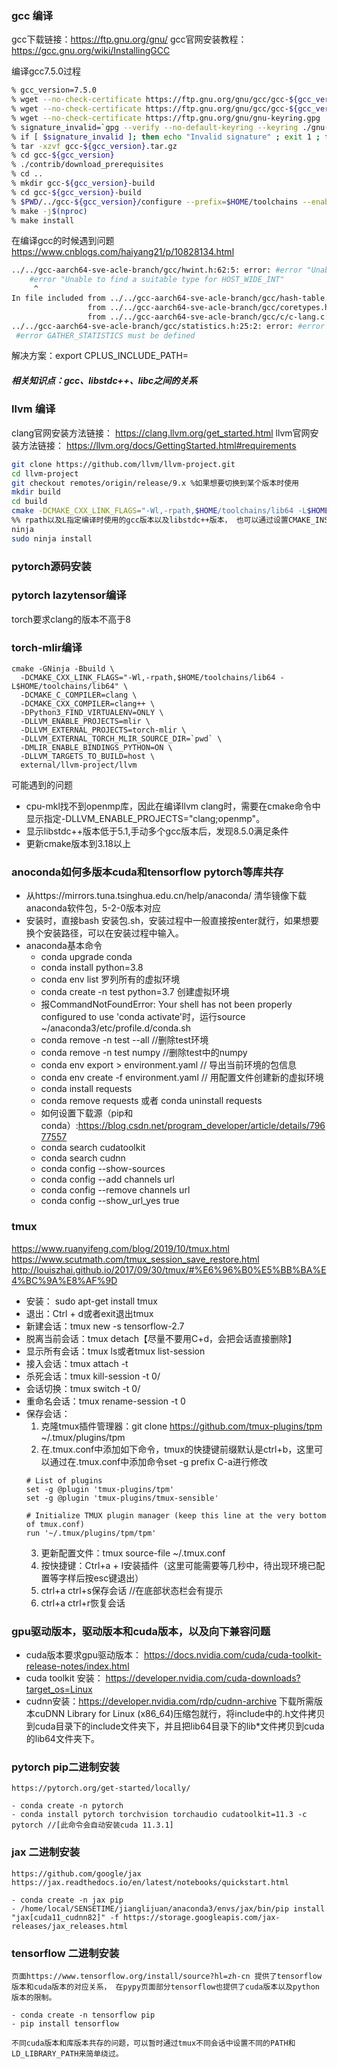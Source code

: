 ### gcc 编译
gcc下载链接：https://ftp.gnu.org/gnu/
gcc官网安装教程：https://gcc.gnu.org/wiki/InstallingGCC

编译gcc7.5.0过程
```bash
% gcc_version=7.5.0
% wget --no-check-certificate https://ftp.gnu.org/gnu/gcc/gcc-${gcc_version}/gcc-${gcc_version}.tar.gz
% wget --no-check-certificate https://ftp.gnu.org/gnu/gcc/gcc-${gcc_version}/gcc-${gcc_version}.tar.gz.sig
% wget --no-check-certificate https://ftp.gnu.org/gnu/gnu-keyring.gpg
% signature_invalid=`gpg --verify --no-default-keyring --keyring ./gnu-keyring.gpg gcc-${gcc_version}.tar.gz.sig`
% if [ $signature_invalid ]; then echo "Invalid signature" ; exit 1 ; fi
% tar -xzvf gcc-${gcc_version}.tar.gz
% cd gcc-${gcc_version}
% ./contrib/download_prerequisites
% cd ..
% mkdir gcc-${gcc_version}-build
% cd gcc-${gcc_version}-build
% $PWD/../gcc-${gcc_version}/configure --prefix=$HOME/toolchains --enable-languages=c,c++ --disable-multilib
% make -j$(nproc)
% make install
```
在编译gcc的时候遇到问题 https://www.cnblogs.com/haiyang21/p/10828134.html
```bash
../../gcc-aarch64-sve-acle-branch/gcc/hwint.h:62:5: error: #error "Unable to find a suitable type for HOST_WIDE_INT"
    #error "Unable to find a suitable type for HOST_WIDE_INT"
     ^
In file included from ../../gcc-aarch64-sve-acle-branch/gcc/hash-table.h:243:0,
                 from ../../gcc-aarch64-sve-acle-branch/gcc/coretypes.h:441,
                 from ../../gcc-aarch64-sve-acle-branch/gcc/c/c-lang.c:23:
../../gcc-aarch64-sve-acle-branch/gcc/statistics.h:25:2: error: #error GATHER_STATISTICS must be defined
 #error GATHER_STATISTICS must be defined
```
解决方案：export CPLUS_INCLUDE_PATH=
##### 相关知识点：gcc、libstdc++、libc之间的关系


### llvm 编译
clang官网安装方法链接： https://clang.llvm.org/get_started.html
llvm官网安装方法链接： https://llvm.org/docs/GettingStarted.html#requirements
```bash
git clone https://github.com/llvm/llvm-project.git
cd llvm-project
git checkout remotes/origin/release/9.x %如果想要切换到某个版本时使用
mkdir build 
cd build
cmake -DCMAKE_CXX_LINK_FLAGS="-Wl,-rpath,$HOME/toolchains/lib64 -L$HOME/toolchains/lib64" -DCMAKE_BUILD_TYPE=Release -DLLVM_ENABLE_PROJECTS="clang;openmp;polly" -DCMAKE_INSTALL_PREFIX="$HOME/toolchains" -G Ninja ../llvm
%% rpath以及L指定编译时使用的gcc版本以及libstdc++版本， 也可以通过设置CMAKE_INSTALL_PREFIX将其安装路径设置为与gcc一致来完成。
ninja
sudo ninja install
```

### pytorch源码安装

### pytorch lazytensor编译
torch要求clang的版本不高于8


### torch-mlir编译
```
cmake -GNinja -Bbuild \
  -DCMAKE_CXX_LINK_FLAGS="-Wl,-rpath,$HOME/toolchains/lib64 -L$HOME/toolchains/lib64" \
  -DCMAKE_C_COMPILER=clang \
  -DCMAKE_CXX_COMPILER=clang++ \
  -DPython3_FIND_VIRTUALENV=ONLY \
  -DLLVM_ENABLE_PROJECTS=mlir \
  -DLLVM_EXTERNAL_PROJECTS=torch-mlir \
  -DLLVM_EXTERNAL_TORCH_MLIR_SOURCE_DIR=`pwd` \
  -DMLIR_ENABLE_BINDINGS_PYTHON=ON \
  -DLLVM_TARGETS_TO_BUILD=host \
  external/llvm-project/llvm
```
可能遇到的问题
- cpu-mkl找不到openmp库，因此在编译llvm clang时，需要在cmake命令中显示指定-DLLVM_ENABLE_PROJECTS="clang;openmp"。
- 显示libstdc++版本低于5.1,手动多个gcc版本后，发现8.5.0满足条件
- 更新cmake版本到3.18以上

### anoconda如何多版本cuda和tensorflow pytorch等库共存
- 从https://mirrors.tuna.tsinghua.edu.cn/help/anaconda/ 清华镜像下载anaconda软件包，5-2-0版本对应
- 安装时，直接bash 安装包.sh，安装过程中一般直接按enter就行，如果想要换个安装路径，可以在安装过程中输入。
- anaconda基本命令
    - conda upgrade conda
    - conda install python=3.8
    - conda env list 罗列所有的虚拟环境
    - conda create -n test python=3.7 创建虚拟环境
    - 报CommandNotFoundError: Your shell has not been properly configured to use 'conda activate'时，运行source ~/anaconda3/etc/profile.d/conda.sh
    - conda remove -n test --all //删除test环境
    - conda remove -n test numpy //删除test中的numpy
    - conda env export > environment.yaml // 导出当前环境的包信息
    - conda env create -f environment.yaml // 用配置文件创建新的虚拟环境
    - conda install requests
    - conda remove requests 或者 conda uninstall requests
    - 如何设置下载源（pip和conda）:https://blog.csdn.net/program_developer/article/details/79677557
    - conda search cudatoolkit
    - conda search cudnn
    - conda config --show-sources
    - conda config --add channels url
    - conda config --remove channels url
    - conda config --show_url_yes true

### tmux
https://www.ruanyifeng.com/blog/2019/10/tmux.html
https://www.scutmath.com/tmux_session_save_restore.html
http://louiszhai.github.io/2017/09/30/tmux/#%E6%96%B0%E5%BB%BA%E4%BC%9A%E8%AF%9D
- 安装： sudo apt-get install tmux
- 退出：Ctrl + d或者exit退出tmux
- 新建会话：tmux new -s tensorflow-2.7
- 脱离当前会话：tmux detach【尽量不要用C+d，会把会话直接删除】
- 显示所有会话：tmux ls或者tmux list-session
- 接入会话：tmux attach -t <session-name>
- 杀死会话：tmux kill-session -t 0/<session-name>
- 会话切换：tmux switch -t 0/<session-name>
- 重命名会话：tmux rename-session -t 0 <new-name>
- 保存会话：
    1. 克隆tmux插件管理器：git clone https://github.com/tmux-plugins/tpm ~/.tmux/plugins/tpm
    2. 在.tmux.conf中添加如下命令，tmux的快捷键前缀默认是ctrl+b，这里可以通过在.tmux.conf中添加命令set -g prefix C-a进行修改
    ```
    # List of plugins
    set -g @plugin 'tmux-plugins/tpm'
    set -g @plugin 'tmux-plugins/tmux-sensible'

    # Initialize TMUX plugin manager (keep this line at the very bottom of tmux.conf)
    run '~/.tmux/plugins/tpm/tpm'
    ```
    3. 更新配置文件：tmux source-file ~/.tmux.conf
    4. 按快捷键：Ctrl+a + I安装插件（这里可能需要等几秒中，待出现环境已配置等字样后按esc键退出）
    5. ctrl+a ctrl+s保存会话 //在底部状态栏会有提示
    6. ctrl+a ctrl+r恢复会话
    
### gpu驱动版本，驱动版本和cuda版本，以及向下兼容问题

- cuda版本要求gpu驱动版本： https://docs.nvidia.com/cuda/cuda-toolkit-release-notes/index.html
- cuda toolkit 安装： https://developer.nvidia.com/cuda-downloads?target_os=Linux
- cudnn安装：https://developer.nvidia.com/rdp/cudnn-archive 下载所需版本cuDNN Library for Linux (x86_64)压缩包就行，将include中的.h文件拷贝到cuda目录下的include文件夹下，并且把lib64目录下的lib*文件拷贝到cuda的lib64文件夹下。

### pytorch pip二进制安装

    https://pytorch.org/get-started/locally/
   
    - conda create -n pytorch
    - conda install pytorch torchvision torchaudio cudatoolkit=11.3 -c pytorch //[此命令会自动安装cuda 11.3.1]
    
### jax 二进制安装
   
    https://github.com/google/jax
    https://jax.readthedocs.io/en/latest/notebooks/quickstart.html
    
    - conda create -n jax pip
    - /home/local/SENSETIME/jianglijuan/anaconda3/envs/jax/bin/pip install "jax[cuda11_cudnn82]" -f https://storage.googleapis.com/jax-releases/jax_releases.html
    
### tensorflow 二进制安装
   
    页面https://www.tensorflow.org/install/source?hl=zh-cn 提供了tensorflow版本和cuda版本的对应关系， 在pypy页面部分tensorflow也提供了cuda版本以及python版本的限制。
    
    - conda create -n tensorflow pip
    - pip install tensorflow

    不同cuda版本和库版本共存的问题，可以暂时通过tmux不同会话中设置不同的PATH和LD_LIBRARY_PATH来简单绕过。
